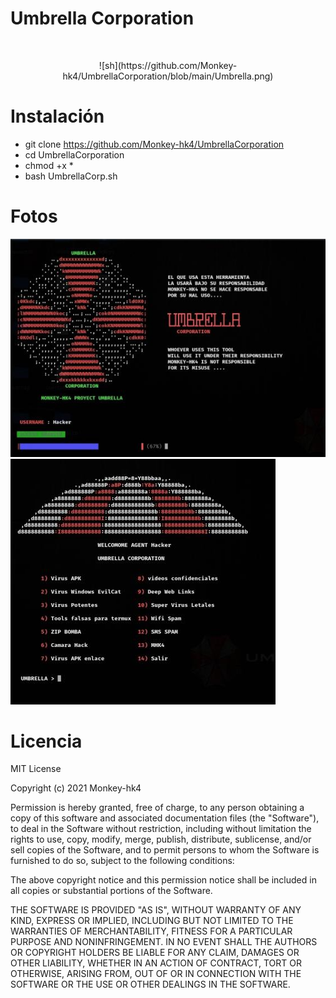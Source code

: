                                     
# Umbrella Corporation
<br/>
<p align="center">
![sh](https://github.com/Monkey-hk4/UmbrellaCorporation/blob/main/Umbrella.png)

# Instalación
- git clone https://github.com/Monkey-hk4/UmbrellaCorporation
- cd UmbrellaCorporation
- chmod +x *
- bash UmbrellaCorp.sh


# Fotos
![sh](https://github.com/Monkey-hk4/UmbrellaCorporation/blob/main/IMG_20210310_124646.jpg)
![sh](https://github.com/Monkey-hk4/UmbrellaCorporation/blob/main/IMG_20210310_124700.jpg)

# Licencia
MIT License

Copyright (c) 2021 Monkey-hk4

Permission is hereby granted, free of charge, to any person obtaining a copy
of this software and associated documentation files (the "Software"), to deal
in the Software without restriction, including without limitation the rights
to use, copy, modify, merge, publish, distribute, sublicense, and/or sell
copies of the Software, and to permit persons to whom the Software is
furnished to do so, subject to the following conditions:

The above copyright notice and this permission notice shall be included in all
copies or substantial portions of the Software.

THE SOFTWARE IS PROVIDED "AS IS", WITHOUT WARRANTY OF ANY KIND, EXPRESS OR
IMPLIED, INCLUDING BUT NOT LIMITED TO THE WARRANTIES OF MERCHANTABILITY,
FITNESS FOR A PARTICULAR PURPOSE AND NONINFRINGEMENT. IN NO EVENT SHALL THE
AUTHORS OR COPYRIGHT HOLDERS BE LIABLE FOR ANY CLAIM, DAMAGES OR OTHER
LIABILITY, WHETHER IN AN ACTION OF CONTRACT, TORT OR OTHERWISE, ARISING FROM,
OUT OF OR IN CONNECTION WITH THE SOFTWARE OR THE USE OR OTHER DEALINGS IN THE
SOFTWARE.


